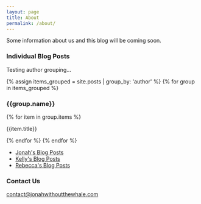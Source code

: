 ```yaml
---
layout: page
title: About
permalink: /about/
---
```


Some information about us and this blog will be coming soon.

### Individual Blog Posts

Testing author grouping...

{% assign items_grouped = site.posts | group_by: 'author' %}
  {% for group in items_grouped %}
    <h3>{{group.name}}</h3>
    {% for item in group.items %}
      <p>{{item.title}}</p>
    {% endfor %}
  {% endfor %}

- [Jonah's Blog Posts](https://jonahwithoutthewhale.com/jonah/)
- [Kelly's Blog Posts](https://jonahwithoutthewhale.com/kelly/)
- [Rebecca's Blog Posts](https://jonahwithoutthewhale.com/rebecca/)

### Contact Us

[contact@jonahwithoutthewhale.com](mailto:contact@jonahwithoutthewhale.com)
